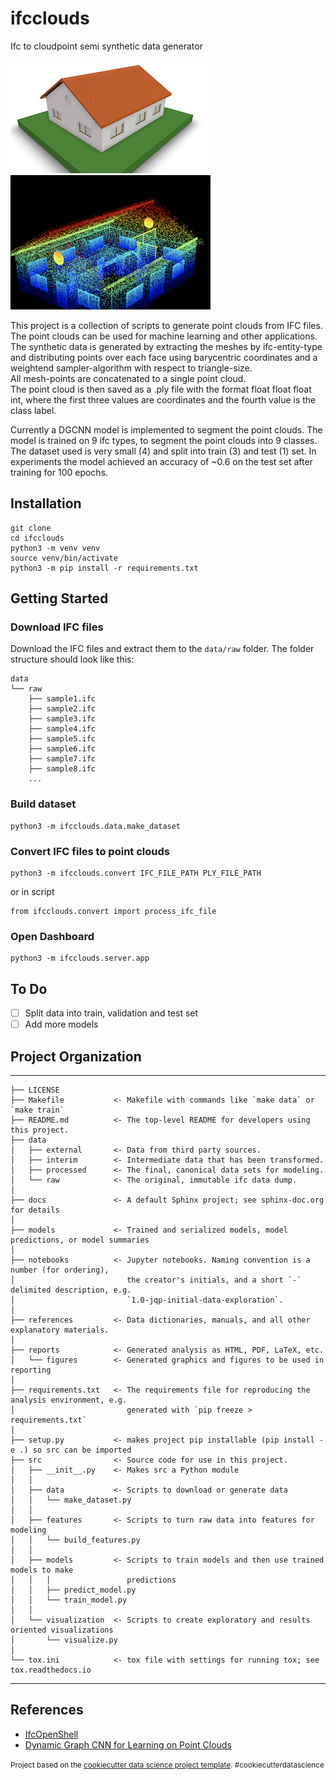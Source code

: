 # ifcclouds

Ifc to cloudpoint semi synthetic data generator

![ifc-png](references/images/ifc.png) ![pointcloud-png](references/images/pointcloud.png)

This project is a collection of scripts to generate point clouds from IFC files.   
The point clouds can be used for machine learning and other applications.   
The synthetic data is generated by extracting the meshes by ifc-entity-type and distributing points over each face using barycentric coordinates and a weightend sampler-algorithm with respect to triangle-size.  
All mesh-points are concatenated to a single point cloud.   
The point cloud is then saved as a .ply file with the format float float float int, where the first three values are coordinates and the fourth value is the class label.

Currently a DGCNN model is implemented to segment the point clouds.
The model is trained on 9 ifc types, to segment the point clouds into 9 classes.
The dataset used is very small (4) and split into train (3) and test (1) set.
In experiments the model achieved an accuracy of ~0.6 on the test set after training for 100 epochs.

## Installation
```
git clone 
cd ifcclouds
python3 -m venv venv
source venv/bin/activate
python3 -m pip install -r requirements.txt
```

## Getting Started

### Download IFC files
Download the IFC files and extract them to the `data/raw` folder. The folder structure should look like this:
```
data
└── raw  
    ├── sample1.ifc
    ├── sample2.ifc
    ├── sample3.ifc
    ├── sample4.ifc
    ├── sample5.ifc
    ├── sample6.ifc
    ├── sample7.ifc
    ├── sample8.ifc
    ...
```

### Build dataset
```
python3 -m ifcclouds.data.make_dataset
```

### Convert IFC files to point clouds
```
python3 -m ifcclouds.convert IFC_FILE_PATH PLY_FILE_PATH
```
or in script
```
from ifcclouds.convert import process_ifc_file
```

### Open Dashboard
```
python3 -m ifcclouds.server.app
```

## To Do
- [ ] Split data into train, validation and test set
- [ ] Add more models

## Project Organization
------------

    ├── LICENSE
    ├── Makefile           <- Makefile with commands like `make data` or `make train`
    ├── README.md          <- The top-level README for developers using this project.
    ├── data
    │   ├── external       <- Data from third party sources.
    │   ├── interim        <- Intermediate data that has been transformed.
    │   ├── processed      <- The final, canonical data sets for modeling.
    │   └── raw            <- The original, immutable ifc data dump.
    │
    ├── docs               <- A default Sphinx project; see sphinx-doc.org for details
    │
    ├── models             <- Trained and serialized models, model predictions, or model summaries
    │
    ├── notebooks          <- Jupyter notebooks. Naming convention is a number (for ordering),
    │                         the creator's initials, and a short `-` delimited description, e.g.
    │                         `1.0-jqp-initial-data-exploration`.
    │
    ├── references         <- Data dictionaries, manuals, and all other explanatory materials.
    │
    ├── reports            <- Generated analysis as HTML, PDF, LaTeX, etc.
    │   └── figures        <- Generated graphics and figures to be used in reporting
    │
    ├── requirements.txt   <- The requirements file for reproducing the analysis environment, e.g.
    │                         generated with `pip freeze > requirements.txt`
    │
    ├── setup.py           <- makes project pip installable (pip install -e .) so src can be imported
    ├── src                <- Source code for use in this project.
    │   ├── __init__.py    <- Makes src a Python module
    │   │
    │   ├── data           <- Scripts to download or generate data
    │   │   └── make_dataset.py
    │   │
    │   ├── features       <- Scripts to turn raw data into features for modeling
    │   │   └── build_features.py
    │   │
    │   ├── models         <- Scripts to train models and then use trained models to make
    │   │   │                 predictions
    │   │   ├── predict_model.py
    │   │   └── train_model.py
    │   │
    │   └── visualization  <- Scripts to create exploratory and results oriented visualizations
    │       └── visualize.py
    │
    └── tox.ini            <- tox file with settings for running tox; see tox.readthedocs.io


--------

## References
- [IfcOpenShell](https://github.com/IfcOpenShell/IfcOpenShell)
- [Dynamic Graph CNN for Learning on Point Clouds](https://github.com/antao97/dgcnn.pytorch)

<p><small>Project based on the <a target="_blank" href="https://drivendata.github.io/cookiecutter-data-science/">cookiecutter data science project template</a>. #cookiecutterdatascience</small></p>
